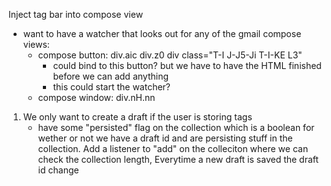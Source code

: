 Inject tag bar into compose view
- want to have a watcher that looks out for any of the gmail compose views:
    - compose button: div.aic div.z0 div class="T-I J-J5-Ji T-I-KE L3"
        - could bind to this button? but we have to have the HTML finished before we can add anything
        - this could start the watcher?
    - compose window: div.nH.nn

1. We only want to create a draft if the user is storing tags
    - have some "persisted" flag on the collection which is a boolean for wether or not we have a draft id and are persisting stuff in the collection. Add a listener to "add" on the colleciton where we can check the collection length, 
Everytime a new draft is saved the draft id change
